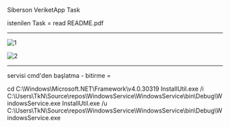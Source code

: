 Siberson VeriketApp Task

istenilen Task =
read README.pdf

-------------------------------------------------------------

![1](https://github.com/TkN42/WindowsService/assets/29886553/899849d3-1475-4d4a-a0a3-0d448e52572e)

![2](https://github.com/TkN42/WindowsService/assets/29886553/2d3af9a5-6f22-4fd6-a1e2-490084b5f004)

-------------------------------------------------------------

servisi cmd'den başlatma - bitirme = 

cd C:\Windows\Microsoft.NET\Framework\v4.0.30319
InstallUtil.exe /i C:\Users\TkN\Source\repos\WindowsService\WindowsService\bin\Debug\WindowsService.exe
InstallUtil.exe /u C:\Users\TkN\Source\repos\WindowsService\WindowsService\bin\Debug\WindowsService.exe
